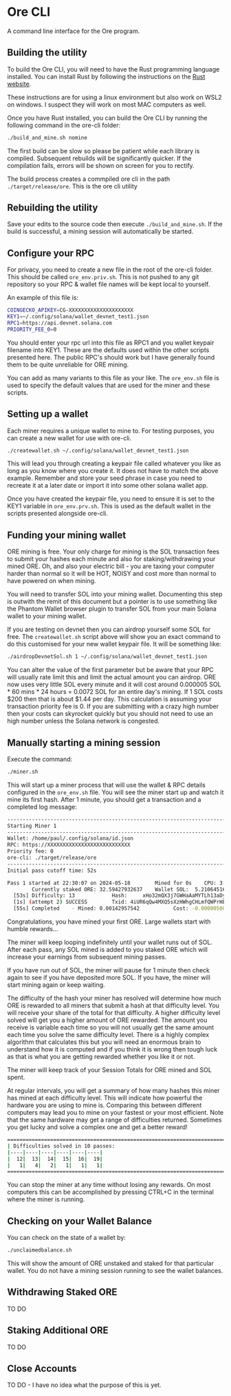 # Ore CLI
A command line interface for the Ore program.

## Building the utility
To build the Ore CLI, you will need to have the Rust programming language installed. You can install Rust by following the instructions on the [Rust website](https://www.rust-lang.org/tools/install).

These instructions are for using a linux environment but also work on WSL2 on windows. I suspect they will work on most MAC computers as well.

Once you have Rust installed, you can build the Ore CLI by running the following command in the ore-cli folder:
```sh
./build_and_mine.sh nomine
```
The first build can be slow so please be patient while each library is compiled. Subsequent rebuilds will be significantly quicker.
If the compilation fails, errors will be shown on screen for you to rectify.

The build process creates a commpiled ore cli in the path ```./target/release/ore```. This is the ore cli utility

## Rebuilding the utility
Save your edits to the source code then execute ```./build_and_mine.sh```. If the build is successful, a mining session will automatically be started.

## Configure your RPC
For privacy, you need to create a new file in the root of the ore-cli folder. This should be called ```ore_env.priv.sh```. This is not pushed to any git
repository so your RPC & wallet file names will be kept local to yourself.

An example of this file is:
```sh
COINGECKO_APIKEY=CG-XXXXXXXXXXXXXXXXXXXXX
KEY1=~/.config/solana/wallet_devnet_test1.json
RPC1=https://api.devnet.solana.com
PRIORITY_FEE_0=0
```

You should enter your rpc url into this file as RPC1 and you wallet keypair filename into KEY1. These are the defaults used within the other scripts
presented here. The public RPC's should work but I have generally found them to be quite unreliable for ORE mining.

You can add as many variants to this file as your like. The ```ore_env.sh``` file is used to specify the default values that are used for the miner and
these scripts.

## Setting up a wallet
Each miner requires a unique wallet to mine to. For testing purposes, you can create a new wallet for use with ore-cli.
```sh
./createwallet.sh ~/.config/solana/wallet_devnet_test1.json
```
This will lead you through creating a keypair file called whatever you like as long as you know where you create it. It does not have to match the above example.
Remember and store your seed phrase in case you need to recreate it at a later date or import it into some other solana wallet app.

Once you have created the keypair file, you need to ensure it is set to the KEY1 variable in ```ore_env.prv.sh```. This is used as the default wallet in the scripts
presented alongside ore-cli.

## Funding your mining wallet
ORE mining is free. Your only charge for mining is the SOL transaction fees to submit your hashes each minute and also for staking/withdrawing your mined ORE.
Oh, and also your electric bill - you are taxing your computer harder than normal so it will be HOT, NOISY and cost more than normal to have powered on when mining.

You will need to transfer SOL into your mining wallet. Documenting this step is outwith the remit of this document but a pointer is to use something like the
Phantom Wallet browser plugin to transfer SOL from your main Solana wallet to your mining wallet.

If you are testing on devnet then you can airdrop yourself some SOL for free. The ```createwallet.sh``` script above will show you an exact command to do this
customised for your new wallet keypair file. It will be something like:
```sh
./airdropDevnetSol.sh 1 ~/.config/solana/wallet_devnet_test1.json
```
You can alter the value of the first parameter but be aware that your RPC will usually rate limit this and limit the actual amount you can airdrop.
ORE now uses very little SOL every minute and it will cost around 0.000005 SOL * 60 mins * 24 hours = 0.0072 SOL for an entire day's mining.
If 1 SOL costs $200 then that is about $1.44 per day. This calculation
is assuming your transaction priority fee is 0. If you are submitting with a crazy high number then your costs can skyrocket quickly but you should not need
to use an high number unless the Solana network is congested.

## Manually starting a mining session
Execute the command:
```sh
./miner.sh
```
This will start up a miner process that will use the wallet & RPC details configured in the ```ore_env.sh``` file. You will see the miner start up and
watch it mine its first hash. After 1 minute, you should get a transaction and a completed log message:
```sh
----------------------------------------------------------------------------------------------------
Starting Miner 1
----------------------------------------------------------------------------------------------------
Wallet: /home/paul/.config/solana/id.json
RPC: https://XXXXXXXXXXXXXXXXXXXXXXXXXXX
Priority fee: 0
ore-cli: ./target/release/ore
----------------------------------------------------------------------------------------------------
Initial pass cutoff time: 52s

Pass 1 started at 22:30:07 on 2024-05-18        Mined for 0s    CPU: 3.05/3.26/3.31
        Currently staked ORE: 32.59427932637    Wallet SOL:  5.210645165        Last Withdrawal: 21.4 hours ago Withdrawal Penalty for 72 mins
  [53s] Difficulty: 13            Hash: 	xHo32mQX3j7GWHaAaMYTLh13aDyCZD9Re54Ahaji
  [1s] (attempt 2) SUCCESS        Txid: 4iUR6qQw4MXQ5sXzHWhgCHLmfQWPrHEsYbuf9FiCmxt3hTfMjEgHyPbckXhBzWNXcCJfdD8sQ87HYpCURAZ6hnT7
  [55s] Completed    - Mined: 0.00142957542           Cost: -0.000005000        Session: 0.00142957542 ORE      0.000005000 SOL
```

Congratulations, you have mined your first ORE. Large wallets start with humble rewards...

The miner will keep looping indefinitely until your wallet runs out of SOL. After each pass, any SOL mined is added to you staked ORE which will increase your
earnings from subsequent mining passes.

If you have run out of SOL, the miner will pause for 1 minute then check again to see if you have deposited more SOL. If you have, the miner will start
mining again or keep waiting.

The difficulty of the hash your miner has resolved will determine how much ORE is rewarded to all miners that submit a hash at that difficulty level.
You will receive your share of the total for that difficulty. A higher difficulty level solved will get you a higher amount of ORE rewarded.
The amount you receive is variable each time so you will not usually get the same amount each time you solve the same difficulty level. There is a
highly complex algorithm that calculates this but you will need an enormous brain to understand how it is computed and if you think it is wrong then
tough luck as that is what you are getting rewarded whether you like it or not.

The miner will keep track of your Session Totals for ORE mined and SOL spent.

At regular intervals, you will get a summary of how many hashes this miner has mined at each difficulty level. This will indicate how powerful the
hardware you are using to mine is. Comparing this between different computers may lead you to mine on your fastest or your most efficient. Note that
the same hardware may get a range of difficulties returned. Sometimes you get lucky and solve a complex one and get a better reward!
```sh
========================================================================================================================
| Difficulties solved in 10 passes:
|----|----|----|----|----|----|
|  12|  13|  14|  15|  16|  19|
|   1|   4|   2|   1|   1|   1|
========================================================================================================================
```

You can stop the miner at any time without losing any rewards. On most computers this can be accomplished by pressing CTRL+C in the terminal where the miner is running.

## Checking on your Wallet Balance
You can check on the state of a wallet by:
```sh
./unclaimedbalance.sh
```
This will show the amount of ORE unstaked and staked for that particular wallet. You do not have a mining session running to see the wallet balances.

## Withdrawing Staked ORE
TO DO

## Staking Additional ORE
TO DO

## Close Accounts
TO DO - I have no idea what the purpose of this is yet.